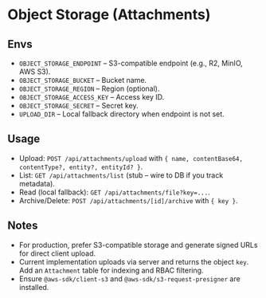 # Object Storage (Attachments)

## Envs
- `OBJECT_STORAGE_ENDPOINT` – S3-compatible endpoint (e.g., R2, MinIO, AWS S3).
- `OBJECT_STORAGE_BUCKET` – Bucket name.
- `OBJECT_STORAGE_REGION` – Region (optional).
- `OBJECT_STORAGE_ACCESS_KEY` – Access key ID.
- `OBJECT_STORAGE_SECRET` – Secret key.
- `UPLOAD_DIR` – Local fallback directory when endpoint is not set.

## Usage
- Upload: `POST /api/attachments/upload` with `{ name, contentBase64, contentType?, entity?, entityId? }`.
- List: `GET /api/attachments/list` (stub – wire to DB if you track metadata).
- Read (local fallback): `GET /api/attachments/file?key=...`.
- Archive/Delete: `POST /api/attachments/[id]/archive` with `{ key }`.

## Notes
- For production, prefer S3-compatible storage and generate signed URLs for direct client upload.
- Current implementation uploads via server and returns the object `key`. Add an `Attachment` table for indexing and RBAC filtering.
- Ensure `@aws-sdk/client-s3` and `@aws-sdk/s3-request-presigner` are installed.
